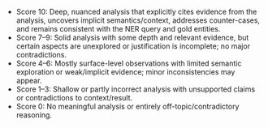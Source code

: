 - Score 10: Deep, nuanced analysis that explicitly cites evidence from the analysis, uncovers implicit semantics/context, addresses counter-cases, and remains consistent with the NER query and gold entities.
- Score 7–9: Solid analysis with some depth and relevant evidence, but certain aspects are unexplored or justification is incomplete; no major contradictions.
- Score 4–6: Mostly surface-level observations with limited semantic exploration or weak/implicit evidence; minor inconsistencies may appear.
- Score 1–3: Shallow or partly incorrect analysis with unsupported claims or contradictions to context/result.
- Score 0: No meaningful analysis or entirely off-topic/contradictory reasoning.